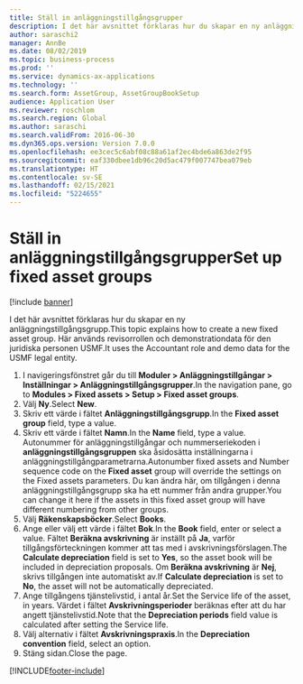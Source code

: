 ```yaml
---
title: Ställ in anläggningstillgångsgrupper
description: I det här avsnittet förklaras hur du skapar en ny anläggningstillgångsgrupp.
author: saraschi2
manager: AnnBe
ms.date: 08/02/2019
ms.topic: business-process
ms.prod: ''
ms.service: dynamics-ax-applications
ms.technology: ''
ms.search.form: AssetGroup, AssetGroupBookSetup
audience: Application User
ms.reviewer: roschlom
ms.search.region: Global
ms.author: saraschi
ms.search.validFrom: 2016-06-30
ms.dyn365.ops.version: Version 7.0.0
ms.openlocfilehash: ee3cec5c6abf08c88a61af2ec4bde6a863de2f95
ms.sourcegitcommit: eaf330dbee1db96c20d5ac479f007747bea079eb
ms.translationtype: HT
ms.contentlocale: sv-SE
ms.lasthandoff: 02/15/2021
ms.locfileid: "5224655"
---
```

# <a name="set-up-fixed-asset-groups"></a><span data-ttu-id="ad4c8-103">Ställ in anläggningstillgångsgrupper</span><span class="sxs-lookup"><span data-stu-id="ad4c8-103">Set up fixed asset groups</span></span>

[!include [banner](../../includes/banner.md)]

<span data-ttu-id="ad4c8-104">I det här avsnittet förklaras hur du skapar en ny anläggningstillgångsgrupp.</span><span class="sxs-lookup"><span data-stu-id="ad4c8-104">This topic explains how to create a new fixed asset group.</span></span> <span data-ttu-id="ad4c8-105">Här används revisorrollen och demonstrationdata för den juridiska personen USMF.</span><span class="sxs-lookup"><span data-stu-id="ad4c8-105">It uses the Accountant role and demo data for the USMF legal entity.</span></span>

1. <span data-ttu-id="ad4c8-106">I navigeringsfönstret går du till **Moduler > Anläggningstillgångar > Inställningar > Anläggningstillgångsgrupper**.</span><span class="sxs-lookup"><span data-stu-id="ad4c8-106">In the navigation pane, go to **Modules > Fixed assets > Setup > Fixed asset groups**.</span></span>
2. <span data-ttu-id="ad4c8-107">Välj **Ny**.</span><span class="sxs-lookup"><span data-stu-id="ad4c8-107">Select **New**.</span></span>
3. <span data-ttu-id="ad4c8-108">Skriv ett värde i fältet **Anläggningstillgångsgrupp**.</span><span class="sxs-lookup"><span data-stu-id="ad4c8-108">In the **Fixed asset group** field, type a value.</span></span>
4. <span data-ttu-id="ad4c8-109">Skriv ett värde i fältet **Namn**.</span><span class="sxs-lookup"><span data-stu-id="ad4c8-109">In the **Name** field, type a value.</span></span> <span data-ttu-id="ad4c8-110">Autonummer för anläggningstillgångar och nummerseriekoden i **anläggningstillgångsgruppen** ska åsidosätta inställningarna i anläggningstillgångparametrarna.</span><span class="sxs-lookup"><span data-stu-id="ad4c8-110">Autonumber fixed assets and Number sequence code on the **Fixed asset** group will override the settings on the Fixed assets parameters.</span></span> <span data-ttu-id="ad4c8-111">Du kan ändra här, om tillgången i denna anläggningstillgångsgrupp ska ha ett nummer från andra grupper.</span><span class="sxs-lookup"><span data-stu-id="ad4c8-111">You can change it here if the assets in this fixed asset group will have different numbering from other groups.</span></span>  
5. <span data-ttu-id="ad4c8-112">Välj **Räkenskapsböcker**.</span><span class="sxs-lookup"><span data-stu-id="ad4c8-112">Select **Books**.</span></span>
6. <span data-ttu-id="ad4c8-113">Ange eller välj ett värde i fältet **Bok**.</span><span class="sxs-lookup"><span data-stu-id="ad4c8-113">In the **Book** field, enter or select a value.</span></span> <span data-ttu-id="ad4c8-114">Fältet **Beräkna avskrivning** är inställt på **Ja**, varför tillgångsförteckningen kommer att tas med i avskrivningsförslagen.</span><span class="sxs-lookup"><span data-stu-id="ad4c8-114">The **Calculate depreciation** field is set to **Yes**, so the asset book will be included in depreciation proposals.</span></span> <span data-ttu-id="ad4c8-115">Om **Beräkna avskrivning** är **Nej**, skrivs tillgången inte automatiskt av.</span><span class="sxs-lookup"><span data-stu-id="ad4c8-115">If **Calculate depreciation** is set to **No**, the asset will not be automatically depreciated.</span></span>  
7. <span data-ttu-id="ad4c8-116">Ange tillgångens tjänstelivstid, i antal år.</span><span class="sxs-lookup"><span data-stu-id="ad4c8-116">Set the Service life of the asset, in years.</span></span> <span data-ttu-id="ad4c8-117">Värdet i fältet **Avskrivningsperioder** beräknas efter att du har angett tjänstelivstid.</span><span class="sxs-lookup"><span data-stu-id="ad4c8-117">Note that the **Depreciation periods** field value is calculated after setting the Service life.</span></span>  
8. <span data-ttu-id="ad4c8-118">Välj alternativ i fältet **Avskrivningspraxis**.</span><span class="sxs-lookup"><span data-stu-id="ad4c8-118">In the **Depreciation convention** field, select an option.</span></span>
9. <span data-ttu-id="ad4c8-119">Stäng sidan.</span><span class="sxs-lookup"><span data-stu-id="ad4c8-119">Close the page.</span></span>



[!INCLUDE[footer-include](../../../includes/footer-banner.md)]